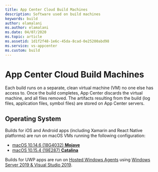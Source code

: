 ```yaml
---
title: App Center Cloud Build Machines
description: Software used on build machines
keywords: build
author: elamalani
ms.author: elamalani
ms.date: 04/07/2020
ms.topic: article
ms.assetid: 1d1f2f48-1e6c-45da-8cad-0e25200abd98
ms.service: vs-appcenter
ms.custom: build
---
```


# App Center Cloud Build Machines

Each build runs on a separate, clean virtual machine (VM) no one else has access to. Once the build completes, App Center discards the virtual machine, and all files removed. The artifacts resulting from the build (log files, application files, symbol files) are stored on App Center servers.

## Operating System

Builds for iOS and Android apps (including Xamarin and React Native platforms) are run on macOS VMs running the following configuration:
- [macOS 10.14.6 (18G4032) **Mojave**](~/build/macos-10.14-software.md)
- [macOS 10.15.4 (19E287) **Catalina**](~/build/macos-10.15-software.md)

Builds for UWP apps are run on [Hosted Windows Agents](https://www.visualstudio.com/docs/build/concepts/agents/hosted) using [Windows Server 2019 & Visual Studio 2019](https://github.com/actions/virtual-environments/blob/master/images/win/Windows2019-Readme.md).
